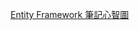 [Entity Framework 筆記心智圖](https://coggle.it/diagram/WvzaCOfgI1ZhOG7y/t/entityframework%E7%AD%86%E8%A8%98/23163f9d8e34b3668e49cd6292d6e385e6bf6f7a8199a9686bade889ff0354e5)